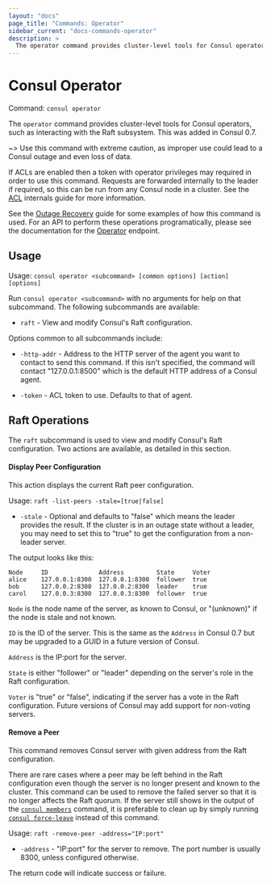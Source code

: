 ```yaml
---
layout: "docs"
page_title: "Commands: Operator"
sidebar_current: "docs-commands-operator"
description: >
  The operator command provides cluster-level tools for Consul operators.
---
```


# Consul Operator

Command: `consul operator`

The `operator` command provides cluster-level tools for Consul operators, such
as interacting with the Raft subsystem. This was added in Consul 0.7.

~> Use this command with extreme caution, as improper use could lead to a Consul
   outage and even loss of data.

If ACLs are enabled then a token with operator privileges may required in
order to use this command. Requests are forwarded internally to the leader
if required, so this can be run from any Consul node in a cluster. See the
[ACL](/docs/internals/acl.html#operator) internals guide for more information.

See the [Outage Recovery](/docs/guides/outage.html) guide for some examples of how
this command is used. For an API to perform these operations programatically,
please see the documentation for the [Operator](/docs/agent/http/operator.html)
endpoint.

## Usage

Usage: `consul operator <subcommand> [common options] [action] [options]`

Run `consul operator <subcommand>` with no arguments for help on that
subcommand. The following subcommands are available:

* `raft` - View and modify Consul's Raft configuration.

Options common to all subcommands include:

* `-http-addr` - Address to the HTTP server of the agent you want to contact
  to send this command. If this isn't specified, the command will contact
  "127.0.0.1:8500" which is the default HTTP address of a Consul agent.

* `-token` - ACL token to use. Defaults to that of agent.

## Raft Operations

The `raft` subcommand is used to view and modify Consul's Raft configuration.
Two actions are available, as detailed in this section.

<a name="raft-list-peers"></a>
#### Display Peer Configuration
This action displays the current Raft peer configuration.

Usage: `raft -list-peers -stale=[true|false]`

* `-stale` - Optional and defaults to "false" which means the leader provides
the result. If the cluster is in an outage state without a leader, you may need
to set this to "true" to get the configuration from a non-leader server.

The output looks like this:

```
Node     ID              Address         State     Voter
alice    127.0.0.1:8300  127.0.0.1:8300  follower  true
bob      127.0.0.2:8300  127.0.0.2:8300  leader    true
carol    127.0.0.3:8300  127.0.0.3:8300  follower  true
```

`Node` is the node name of the server, as known to Consul, or "(unknown)" if
the node is stale and not known.

`ID` is the ID of the server. This is the same as the `Address` in Consul 0.7
but may  be upgraded to a GUID in a future version of Consul.

`Address` is the IP:port for the server.

`State` is either "follower" or "leader" depending on the server's role in the
Raft configuration.

`Voter` is "true" or "false", indicating if the server has a vote in the Raft
configuration. Future versions of Consul may add support for non-voting servers.

<a name="raft-remove-peer"></a>
#### Remove a Peer
This command removes Consul server with given address from the Raft configuration.

There are rare cases where a peer may be left behind in the Raft configuration
even though the server is no longer present and known to the cluster. This command
can be used to remove the failed server so that it is no longer affects the
Raft quorum. If the server still shows in the output of the
[`consul members`](/docs/commands/members.html) command, it is preferable to
clean up by simply running
[`consul force-leave`](/docs/commands/force-leave.html)
instead of this command.

Usage: `raft -remove-peer -address="IP:port"`

* `-address` - "IP:port" for the server to remove. The port number is usually
8300, unless configured otherwise.

The return code will indicate success or failure.
